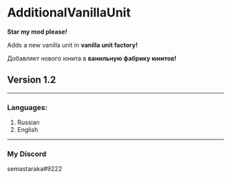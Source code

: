 # AdditionalVanillaUnit
**Star my mod please!**

Adds a new vanilla unit in **vanilla unit factory!**

Добавляет нового юнита в **ванильную фабрику юнитов!**
## Version 1.2
----
### Languages: 
1. Russian
2. English
----
### My Discord
semastaraka#9222
